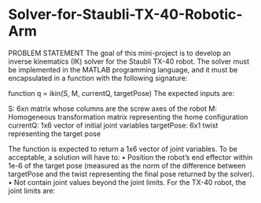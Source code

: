 # Solver-for-Staubli-TX-40-Robotic-Arm

PROBLEM STATEMENT
The goal of this mini-project is to develop an inverse kinematics (IK) solver for the Staubli TX-40 robot. The solver 
must be implemented in the MATLAB programming language, and it must be encapsulated in a function with the 
following signature:  

function q = ikin(S, M, currentQ, targetPose)
The expected inputs are:  

S: 6xn matrix whose columns are the screw axes of the robot
M: Homogeneous transformation matrix representing the home configuration
currentQ: 1x6 vector of initial joint variables
targetPose: 6x1 twist representing the target pose  

The function is expected to return a 1x6 vector of joint variables. To be acceptable, a solution will have to:
• Position the robot’s end effector within 1e-6 of the target pose (measured as the norm of the difference
between targetPose and the twist representing the final pose returned by the solver).
• Not contain joint values beyond the joint limits. For the TX-40 robot, the joint limits are:

